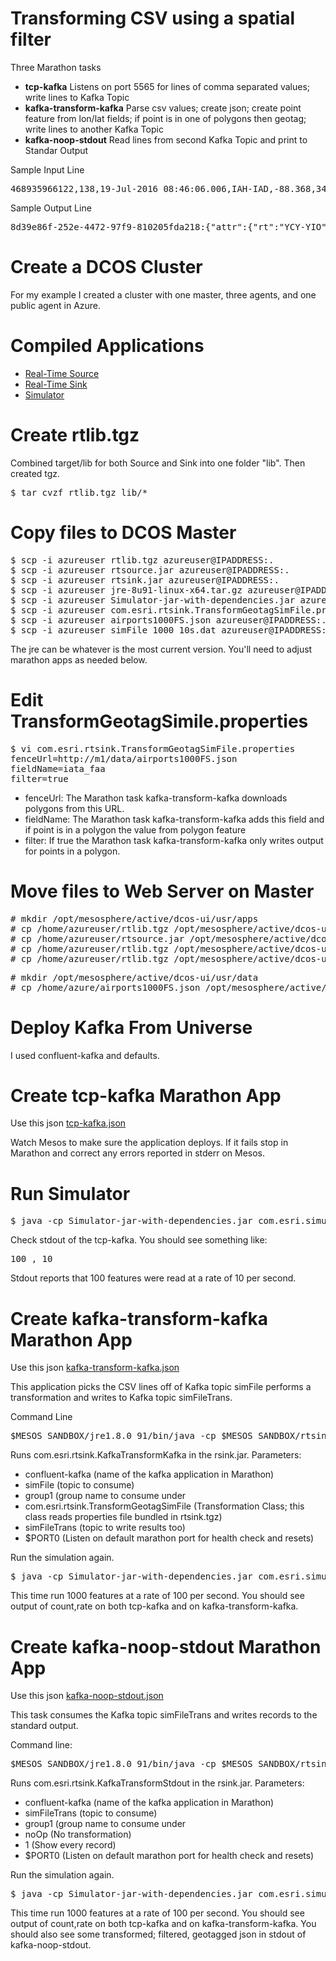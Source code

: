 <h1>Transforming CSV using a spatial filter</h1>

Three Marathon tasks 
- <b>tcp-kafka</b> Listens on port 5565 for lines of comma separated values; write lines to Kafka Topic 
- <b>kafka-transform-kafka</b> Parse csv values; create json; create point feature from lon/lat fields; if point is in one of polygons then geotag; write lines to another Kafka Topic
- <b>kafka-noop-stdout</b> Read lines from second Kafka Topic and print to Standar Output 

Sample Input Line
<pre>
468935966122,138,19-Jul-2016 08:46:06.006,IAH-IAD,-88.368,34.02488,238.75427650928157,57.53489
</pre>

Sample Output Line
<pre>
8d39e86f-252e-4472-97f9-810205fda218:{"attr":{"rt":"YCY-YIO","dtg":"19-Jul-2016 08:49:29.029","spd":295.15789708093814,"brg":-57.96348,"tm":1468936169220,"id":551,"geotag":"YIO"},"geom":{"x":-77.80259,"y":72.65293,"spatialReference":{"wkid":4326}}}
</pre>


<h1> Create a DCOS Cluster </h1>

For my example I created a cluster with one master, three agents, and one public agent in Azure.

<h1> Compiled Applications </h1>

- <a href="https://github.com/david618/rtsource">Real-Time Source</a> 
- <a href="https://github.com/david618/rtsink">Real-Time Sink</a>
- <a href="https://github.com/david618/Simulator">Simulator</a> 

<h1> Create rtlib.tgz </h1>

Combined target/lib for both Source and Sink into one folder "lib".  Then created tgz.

<pre>$ tar cvzf rtlib.tgz lib/*</pre>

<h1> Copy files to DCOS Master </h1>

<pre>
$ scp -i azureuser rtlib.tgz azureuser@IPADDRESS:. 
$ scp -i azureuser rtsource.jar azureuser@IPADDRESS:. 
$ scp -i azureuser rtsink.jar azureuser@IPADDRESS:.
$ scp -i azureuser jre-8u91-linux-x64.tar.gz azureuser@IPADDRESS:.  
$ scp -i azureuser Simulator-jar-with-dependencies.jar azureuser@IPADDRESS:. 
$ scp -i azureuser com.esri.rtsink.TransformGeotagSimFile.properties azureuser@IPADDRESS:. 
$ scp -i azureuser airports1000FS.json azureuser@IPADDRESS:. 
$ scp -i azureuser simFile_1000_10s.dat azureuser@IPADDRESS:. 
</pre>

The jre can be whatever is the most current version.  You'll need to adjust marathon apps as needed below.

<h1> Edit TransformGeotagSimile.properties </h1>

<pre>
$ vi com.esri.rtsink.TransformGeotagSimFile.properties
fenceUrl=http://m1/data/airports1000FS.json
fieldName=iata_faa
filter=true
</pre>

- fenceUrl: The Marathon task kafka-transform-kafka downloads polygons from this URL.
- fieldName: The Marathon task kafka-transform-kafka adds this field and if point is in a polygon the value from polygon feature
- filter: If true the Marathon task kafka-transform-kafka only writes output for points in a polygon. 

<h1> Move files to Web Server on Master </h1>

<pre>
# mkdir /opt/mesosphere/active/dcos-ui/usr/apps
# cp /home/azureuser/rtlib.tgz /opt/mesosphere/active/dcos-ui/usr/apps/
# cp /home/azureuser/rtsource.jar /opt/mesosphere/active/dcos-ui/usr/apps/
# cp /home/azureuser/rtlib.tgz /opt/mesosphere/active/dcos-ui/usr/apps/
# cp /home/azureuser/rtlib.tgz /opt/mesosphere/active/dcos-ui/usr/apps/
</pre>
<pre>
# mkdir /opt/mesosphere/active/dcos-ui/usr/data
# cp /home/azure/airports1000FS.json /opt/mesosphere/active/dcos-ui/usr/data/
</pre>

<h1> Deploy Kafka From Universe </h1>

I used confluent-kafka and defaults.

<h1> Create tcp-kafka Marathon App </h1>

Use this json <a href="tcp-kafka.json">tcp-kafka.json</a>

Watch Mesos to make sure the application deploys. If it fails stop in Marathon and correct any errors reported in stderr on Mesos.

<h1> Run Simulator </h1>

<pre>
$ java -cp Simulator-jar-with-dependencies.jar com.esri.simulator.Tcp tcp-kafka.marathon.mesos 5565 simFile_1000_10s.dat 10 100
</pre>

Check stdout of the tcp-kafka.  You should see something like:

<pre>
100 , 10
</pre>

Stdout reports that 100 features were read at a rate of 10 per second.

<h1> Create kafka-transform-kafka Marathon App </h1>

Use this json <a href="kafka-transform-kafka.json">kafka-transform-kafka.json</a>

This application picks the CSV lines off of Kafka topic simFile performs a transformation and writes to Kafka topic simFileTrans.  

Command Line

<pre>
$MESOS_SANDBOX/jre1.8.0_91/bin/java -cp $MESOS_SANDBOX/rtsink.jar com.esri.rtsink.KafkaTransformKafka confluent-kafka simFile group1 com.esri.rtsink.TransformGeotagSimFile simFileTrans $PORT0 
</pre>

Runs com.esri.rtsink.KafkaTransformKafka in the rsink.jar. Parameters:
- confluent-kafka (name of the kafka application in Marathon)
- simFile (topic to consume)
- group1 (group name to consume under
- com.esri.rtsink.TransformGeotagSimFile (Transformation Class; this class reads properties file bundled in rtsink.tgz)
- simFileTrans (topic to write results too)
- $PORT0 (Listen on default marathon port for health check and resets)

Run the simulation again.

<pre>
$ java -cp Simulator-jar-with-dependencies.jar com.esri.simulator.Tcp tcp-kafka.marathon.mesos 5565 simFile_1000_10s.dat 100 1000
</pre>

This time run 1000 features at a rate of 100 per second.  You should see output of count,rate on both tcp-kafka and on kafka-transform-kafka.  

<h1> Create kafka-noop-stdout Marathon App </h1>

Use this json <a href="kafka-noop-stdout.json">kafka-noop-stdout.json</a>

This task consumes the Kafka topic simFileTrans and writes records to the standard output. 

Command line:

<pre>
$MESOS_SANDBOX/jre1.8.0_91/bin/java -cp $MESOS_SANDBOX/rtsink.jar com.esri.rtsink.KafkaTransformStdout confluent-kafka simFileTrans group1 noOp 1 $PORT0
</pre>

Runs com.esri.rtsink.KafkaTransformStdout in the rsink.jar. Parameters:
- confluent-kafka (name of the kafka application in Marathon)
- simFileTrans (topic to consume)
- group1 (group name to consume under
- noOp (No transformation)
- 1 (Show every record)
- $PORT0 (Listen on default marathon port for health check and resets)

Run the simulation again.

<pre>
$ java -cp Simulator-jar-with-dependencies.jar com.esri.simulator.Tcp tcp-kafka.marathon.mesos 5565 simFile_1000_10s.dat 100 1000
</pre>

This time run 1000 features at a rate of 100 per second.  You should see output of count,rate on both tcp-kafka and on kafka-transform-kafka.  You should also see some transformed; filtered, geotagged json in stdout of kafka-noop-stdout.

